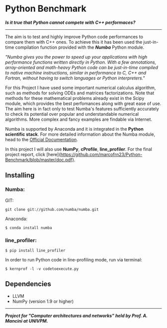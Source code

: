 # Python Benchmark

***Is it true that Python cannot compete with C++ performaces?***
___

The aim is to test and highly improve Python code performances to compare them with C++ ones.
To achieve this it has been used the just-in-time compilation function provided with the ***Numba*** Python module. 

*"Numba gives you the power to speed up your applications with high performance functions written directly in Python. With a few annotations, array-oriented and math-heavy Python code can be just-in-time compiled to native machine instructions, similar in performance to C, C++ and Fortran, without having to switch languages or Python interpreters."*

For this Project I have used some important numerical calculus algorithm, such as methods for solving ODEs and matrices factorizations. Note that methods for these mathematical problems already exist in the Scipy module, which provides the best perfomances along with great ease of use. The aim here is in fact only to test Numba's features sufficiently accurately to check its potential over popular and understandable numerical algorithms. More complex and fancy examples are findable via Internet.

Numba is supported by Anaconda and it is integrated in the **Python scientific stack**. For more detailed information about the Numba module, head to the [Official Documentation](https://numba.pydata.org/).

In this project I will also use **NumPy**, **cProfile**, **line_profiler**. For the final project report, click [here]{https://github.com/marcofrn23/Python-Benchmark/blob/master/doc.pdf}.

## Installing
### Numba:
GIT:
```
git clone git://github.com/numba/numba.git
```
Anaconda:
```
$ conda install numba
```
### line_profiler:
```
$ pip install line_profiler
```
In order to run Python code in line-profiling mode, run via terminal:
```
$ kernprof -l -v codetoexecute.py
```

## Dependencies
- LLVM
- NumPy (version 1.9 or higher)
___

***Project for "Computer architectures and networks" held by Prof. A. Mancini at UNIVPM.***
